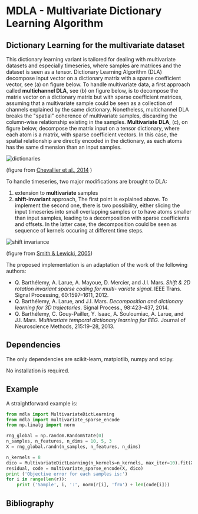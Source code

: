 # MDLA - Multivariate Dictionary Learning Algorithm

<!---
[![Coverage Status](https://coveralls.io/repos/sylvchev/mdla/badge.svg?branch=master&service=github)](https://coveralls.io/github/sylvchev/mdla?branch=master)
[![Travis CI](https://travis-ci.org/sylvchev/mdla.svg?branch=master)](https://travis-ci.org/sylvchev/mdla)
[![Code Climate](https://codeclimate.com/github/sylvchev/mdla/badges/gpa.svg)](https://codeclimate.com/github/sylvchev/mdla)
-->

## Dictionary Learning for the multivariate dataset

This dictionary learning variant is tailored for dealing with
multivariate datasets and especially timeseries, where samples are
matrices and the dataset is seen as a tensor.
Dictionary Learning Algorithm (DLA) decompose input vector on
a dictionary matrix with a sparse coefficient vector, see (a) on
figure below. To handle
multivariate data, a first approach called **multichannel DLA**, see (b) on figure below, is to
decompose the matrix vector on a dictionary matrix but with sparse
coefficient matrices, assuming that a multivariate sample could be
seen as a collection of channels explained by the same dictionary.
Nonetheless, multichannel DLA breaks the "spatial" coherence of
multivariate samples, discarding the column-wise relationship
existing in the samples. **Multivariate DLA**, (c), on figure below, decompose the matrix
input on a tensor dictionary, where each atom is a matrix, with sparse
coefficient vectors. In this case, the spatial relationship are
directly encoded in the dictionary, as each atoms has the same
dimension than an input samples.

![dictionaries](https://github.com/sylvchev/mdla/raw/master/img/multidico.png)

(figure from [Chevallier et al., 2014][CHE14] )

To handle timeseries, two major modifications are brought to DLA:
1. extension to **multivariate** samples
2. **shift-invariant** approach, 
The first point is explained above.  To implement the second one,
there is two possibility, either slicing the input timeseries into
small overlapping samples or to have atoms smaller than input samples,
leading to a decomposition with sparse coefficients and offsets. In
the latter case, the decomposition could be seen as sequence of
kernels occuring at different time steps.

![shift invariance](https://github.com/sylvchev/mdla/raw/master/img/audio4spikegram.png)

(figure from [Smith & Lewicki, 2005][LEW05])

The proposed implementation is an adaptation of the work of the
following authors:
- Q. Barthélemy, A. Larue, A. Mayoue, D. Mercier, and
  J.I. Mars. *Shift & 2D rotation invariant sparse coding for multi-
  variate signal*. IEEE Trans. Signal Processing, 60:1597–1611, 2012.
- Q. Barthélemy, A. Larue, and J.I. Mars. *Decomposition and
  dictionary learning for 3D trajectories*. Signal Process.,
  98:423–437, 2014.
- Q. Barthélemy, C. Gouy-Pailler, Y. Isaac, A. Souloumiac, A. Larue,
  and J.I. Mars. *Multivariate temporal dictionary learning for
  EEG*. Journal of Neuroscience Methods, 215:19–28, 2013.

## Dependencies

The only dependencies are scikit-learn, matplotlib, numpy and scipy.

No installation is required.

## Example

A straightforward example is:

```python
from mdla import MultivariateDictLearning
from mdla import multivariate_sparse_encode
from np.linalg import norm

rng_global = np.random.RandomState(0)
n_samples, n_features, n_dims = 10, 5, 3
X = rng_global.randn(n_samples, n_features, n_dims)

n_kernels = 8
dico = MultivariateDictLearning(n_kernels=n_kernels, max_iter=10).fit(X)
residual, code = multivariate_sparse_encode(X, dico)
print ('Objective error for each samples is:')
for i in range(len(r)):
    print ('Sample', i, ':', norm(r[i], 'fro') + len(code[i]))
```

## Bibliography

[CHE14]: http://dx.doi.org/10.1109/ICASSP.2014.6854993 "Chevallier, S., Barthelemy, Q., & Atif, J. (2014, May). *Subspace metrics for multivariate dictionaries and application to EEG*. In Acoustics, Speech and Signal Processing (ICASSP), 2014 IEEE International Conference on (pp. 7178-7182). IEEE."

[LEW05]: http://dl.acm.org/citation.cfm?id=1119614 "Smith, E., & Lewicki, M. S. (2005). *Efficient coding of time-relative structure using spikes*. Neural Computation, 17(1), 19-45."
